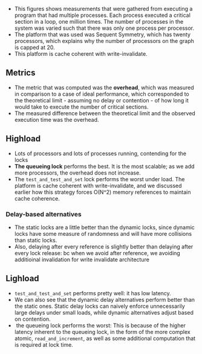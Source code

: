 - This figures shows measurements that were gathered from executing a program that had multiple processes. Each process executed a critical section in a loop, one million times. The number of processes in the system was varied such that there was only one process per processor.
- The platform that was used was Sequent Symmetry, which has twenty processors, which explains why the number of processors on the graph is capped at 20. 
- This platform is cache coherent with write-invalidate.
## Metrics 
- The metric that was computed was the **overhead**, which was measured in comparison to a case of ideal performance, which corresponded to the theoretical limit - assuming no delay or contention - of how long it would take to execute the number of critical sections. 
- The measured difference between the theoretical limit and the observed execution time was the overhead.
## Highload 
- Lots of processors and lots of processes running, contending for the locks
- **The queueing lock** performs the best. It is the most scalable; as we add more processors, the overhead does not increase. 
- The `test_and_test_and_set` lock performs the worst under load. The platform is cache coherent with write-invalidate, and we discussed earlier how this strategy forces O(N^2) memory references to maintain cache coherence.
### Delay-based alternatives 
- The static locks are a little better than the dynamic locks, since dynamic locks have some measure of randomness and will have more collisions than static locks.
-  Also, delaying after every reference is slightly better than delaying after every lock release: bc when we avoid after reference, we avoiding additioinal invalidation for write invalidate architecture 

## Lighload 
- `test_and_test_and_set` performs pretty well: it has low latency. 
- We can also see that the dynamic delay alternatives perform better than the static ones. Static delay locks can naively enforce unnecessarily large delays under small loads, while dynamic alternatives adjust based on contention.
-  the queueing lock performs the worst: This is because of the higher latency inherent to the queueing lock, in the form of the more complex atomic, `read_and_increment`, as well as some additional computation that is required at lock time.